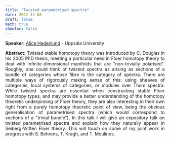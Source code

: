 ```yaml
---
title: "Twisted parametrised spectra"
date: 2022-12-08
draft: false
math: true
showtoc: false
---
```



**Speaker:** [Alice Hedenlund](https://katalog.uu.se/profile/?id=N21-1437) - Uppsala University

**Abstract:** Twisted stable homotopy theory was introduced by C. Douglas in his 2005 PhD thesis, meeting a particular need in Floer homotopy theory to deal with infinite-dimensional manifolds that are "non-trivially polarised". Roughly, one could think of twisted spectra as arising as sections of a bundle of categories whose fibre is the category of spectra. There are multiple ways of rigorously making sense of this: using sheaves of categories, local systems of categories, or modules over Thom spectra. While twisted spectra are essential when constructing stable Floer homotopy types, and may provide a better understanding of the homotopy theoretic underpinning of Floer theory, they are also interesting in their own right from a purely homotopy theoretic point of view, being the obvious generalisation of parametrised spectra (which would correspond to sections of a "trivial bundle”). In this talk I will give an expository talk on twisted parametrised spectra and explain how they naturally appear in Seiberg-Witten Floer theory. This will touch on some of my joint work in progress with S. Behrens, T. Kragh, and T. Moulinos.


<style>body {text-align: justify}</style>